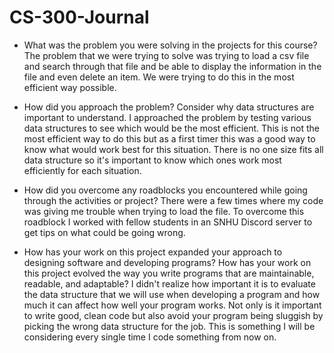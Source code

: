 # CS-300-Journal

- What was the problem you were solving in the projects for this course?
The problem that we were trying to solve was trying to load a csv file and search through that file and be able to display the information in the file and even delete an item. We were trying to do this in the most efficient way possible.

- How did you approach the problem? Consider why data structures are important to understand.
I approached the problem by testing various data structures to see which would be the most efficient. This is not the most efficient way to do this but as a first timer this was a good way to know what would work best for this situation. There is no one size fits all data structure so it's important to know which ones work most efficiently for each situation.

- How did you overcome any roadblocks you encountered while going through the activities or project?
There were a few times where my code was giving me trouble when trying to load the file. To overcome this roadblock I worked with fellow students in an SNHU Discord server to get tips on what could be going wrong.

- How has your work on this project expanded your approach to designing software and developing programs? How has your work on this project evolved the way you write programs that are maintainable, readable, and adaptable?
I didn't realize how important it is to evaluate the data structure that we will use when developing a program and how much it can affect how well your program works. Not only is it important to write good, clean code but also avoid your program being sluggish by picking the wrong data structure for the job. This is something I will be considering every single time I code something from now on.
